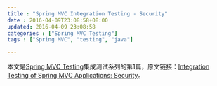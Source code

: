 ```yaml
---
title : "Spring MVC Integration Testing - Security"
date : 2016-04-09T23:08:58+08:00
updated: 2016-04-09 23:08:58
categories : ["Spring MVC Testing"]
tags : ["Spring MVC", "testing", "java"]

---
```


本文是[Spring MVC Testing](/2016/04/09/spring-mvc-testing-content/)集成测试系列的第1篇，原文链接：[Integration Testing of Spring MVC Applications: Security](http://www.petrikainulainen.net/programming/spring-framework/integration-testing-of-spring-mvc-applications-security/)。
